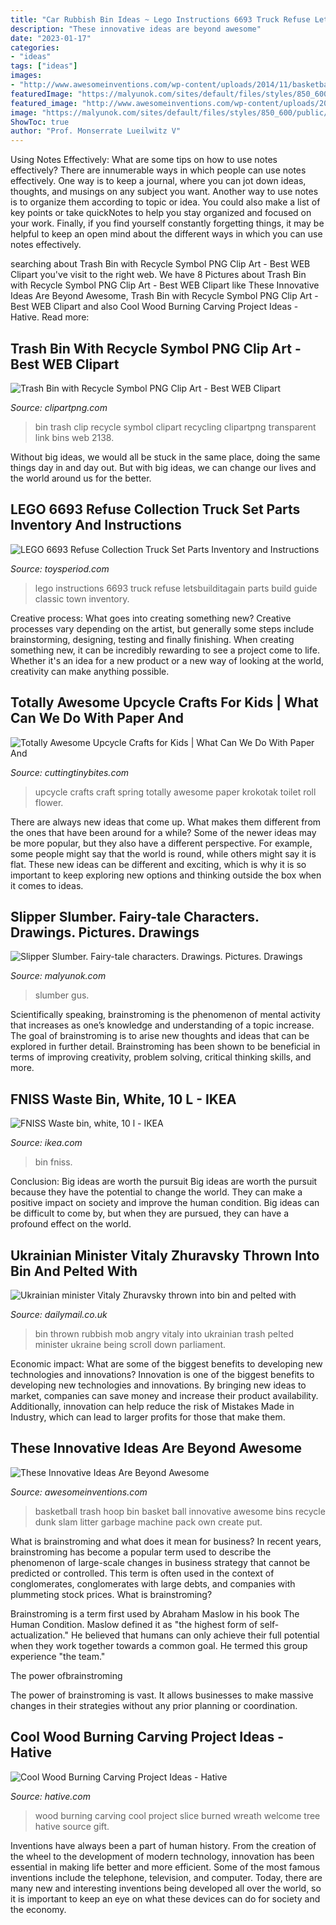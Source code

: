 ```yaml
---
title: "Car Rubbish Bin Ideas ~ Lego Instructions 6693 Truck Refuse Letsbuilditagain Parts Build Guide Classic Town Inventory"
description: "These innovative ideas are beyond awesome"
date: "2023-01-17"
categories:
- "ideas"
tags: ["ideas"]
images:
- "http://www.awesomeinventions.com/wp-content/uploads/2014/11/basketball-bin.jpg"
featuredImage: "https://malyunok.com/sites/default/files/styles/850_600/public/malunok/slipper_slumber_0.jpg?itok=yDMlje9E"
featured_image: "http://www.awesomeinventions.com/wp-content/uploads/2014/11/basketball-bin.jpg"
image: "https://malyunok.com/sites/default/files/styles/850_600/public/malunok/slipper_slumber_0.jpg?itok=yDMlje9E"
ShowToc: true
author: "Prof. Monserrate Lueilwitz V"
---
```



Using Notes Effectively: What are some tips on how to use notes effectively?
There are innumerable ways in which people can use notes effectively. One way is to keep a journal, where you can jot down ideas, thoughts, and musings on any subject you want. Another way to use notes is to organize them according to topic or idea. You could also make a list of key points or take quickNotes to help you stay organized and focused on your work. Finally, if you find yourself constantly forgetting things, it may be helpful to keep an open mind about the different ways in which you can use notes effectively.

	

		
searching about Trash Bin with Recycle Symbol PNG Clip Art - Best WEB Clipart you've visit to the right web. We have 8 Pictures about Trash Bin with Recycle Symbol PNG Clip Art - Best WEB Clipart like These Innovative Ideas Are Beyond Awesome, Trash Bin with Recycle Symbol PNG Clip Art - Best WEB Clipart and also Cool Wood Burning Carving Project Ideas - Hative. Read more:
		
    
## Trash Bin With Recycle Symbol PNG Clip Art - Best WEB Clipart

<img loading=lazy src="https://pics.clipartpng.com/idownload-image.php?file=Trash_Bin_with_Recycle_Symbol_PNG_Clip_Art-2138.png" onerror="this.onerror=null;this.src='https://tse3.mm.bing.net/th?id=OIP.97cDi-28zMPsH0mdVyyzEQHaLB&amp;pid=15.1';" alt="Trash Bin with Recycle Symbol PNG Clip Art - Best WEB Clipart">

_Source: clipartpng.com_

>bin trash clip recycle symbol clipart recycling clipartpng transparent link bins web 2138. 

	

Without big ideas, we would all be stuck in the same place, doing the same things day in and day out. But with big ideas, we can change our lives and the world around us for the better.

    
## LEGO 6693 Refuse Collection Truck Set Parts Inventory And Instructions

<img loading=lazy src="https://www.toysperiod.com/img/cache/b3/0x0/d4e4o5g414f4w5w5n4z5m44426a4k4l4y5v2a403e4y2u234x2v2z3j4l4f4s2u204q2.jpg" onerror="this.onerror=null;this.src='https://tse4.mm.bing.net/th?id=OIP.rzNpiVNIWsoCtXhwIbE0EgHaF6&amp;pid=15.1';" alt="LEGO 6693 Refuse Collection Truck Set Parts Inventory and Instructions">

_Source: toysperiod.com_

>lego instructions 6693 truck refuse letsbuilditagain parts build guide classic town inventory. 

	

Creative process: What goes into creating something new?
Creative processes vary depending on the artist, but generally some steps include brainstorming, designing, testing and finally finishing. When creating something new, it can be incredibly rewarding to see a project come to life. Whether it's an idea for a new product or a new way of looking at the world, creativity can make anything possible.

    
## Totally Awesome Upcycle Crafts For Kids | What Can We Do With Paper And

<img loading=lazy src="https://4.bp.blogspot.com/-E-yyA2V6g_0/VSHLwKUxmMI/AAAAAAAAFd4/xUoPQNSiCAc/s1600/UpcycleCrafts1.jpg" onerror="this.onerror=null;this.src='https://tse1.mm.bing.net/th?id=OIP.E5cNPQrboWMzphjYN_OtQQHaHa&amp;pid=15.1';" alt="Totally Awesome Upcycle Crafts for Kids | What Can We Do With Paper And">

_Source: cuttingtinybites.com_

>upcycle crafts craft spring totally awesome paper krokotak toilet roll flower. 

	

There are always new ideas that come up. What makes them different from the ones that have been around for a while? Some of the newer ideas may be more popular, but they also have a different perspective. For example, some people might say that the world is round, while others might say it is flat. These new ideas can be different and exciting, which is why it is so important to keep exploring new options and thinking outside the box when it comes to ideas.

    
## Slipper Slumber. Fairy-tale Characters. Drawings. Pictures. Drawings

<img loading=lazy src="https://malyunok.com/sites/default/files/styles/850_600/public/malunok/slipper_slumber_0.jpg?itok=yDMlje9E" onerror="this.onerror=null;this.src='https://tse2.mm.bing.net/th?id=OIP.W2cvLzKpsKDrBWdoyKP9SAHaFj&amp;pid=15.1';" alt="Slipper Slumber. Fairy-tale characters. Drawings. Pictures. Drawings">

_Source: malyunok.com_

>slumber gus. 

	

Scientifically speaking, brainstroming is the phenomenon of mental activity that increases as one’s knowledge and understanding of a topic increase. The goal of brainstroming is to arise new thoughts and ideas that can be explored in further detail. Brainstroming has been shown to be beneficial in terms of improving creativity, problem solving, critical thinking skills, and more.

    
## FNISS Waste Bin, White, 10 L - IKEA

<img loading=lazy src="https://www.ikea.com/sa/en/images/products/fniss-waste-bin-white__0711299_pe728137_s5.jpg" onerror="this.onerror=null;this.src='https://tse4.mm.bing.net/th?id=OIP.mLonkjjnmuyws3fzcT4Y-QHaHa&amp;pid=15.1';" alt="FNISS Waste bin, white, 10 l - IKEA">

_Source: ikea.com_

>bin fniss. 

	

Conclusion: Big ideas are worth the pursuit
Big ideas are worth the pursuit because they have the potential to change the world. They can make a positive impact on society and improve the human condition. Big ideas can be difficult to come by, but when they are pursued, they can have a profound effect on the world.

    
## Ukrainian Minister Vitaly Zhuravsky Thrown Into Bin And Pelted With

<img loading=lazy src="http://i.dailymail.co.uk/i/pix/2014/09/16/article-2757586-2168D83300000578-870_634x387.jpg" onerror="this.onerror=null;this.src='https://tse1.mm.bing.net/th?id=OIP.OANbWWHXrwbq9rcq_dNqtgHaEh&amp;pid=15.1';" alt="Ukrainian minister Vitaly Zhuravsky thrown into bin and pelted with">

_Source: dailymail.co.uk_

>bin thrown rubbish mob angry vitaly into ukrainian trash pelted minister ukraine being scroll down parliament. 

	

Economic impact: What are some of the biggest benefits to developing new technologies and innovations?
Innovation is one of the biggest benefits to developing new technologies and innovations. By bringing new ideas to market, companies can save money and increase their product availability. Additionally, innovation can help reduce the risk of Mistakes Made in Industry, which can lead to larger profits for those that make them.

    
## These Innovative Ideas Are Beyond Awesome

<img loading=lazy src="http://www.awesomeinventions.com/wp-content/uploads/2014/11/basketball-bin.jpg" onerror="this.onerror=null;this.src='https://tse3.mm.bing.net/th?id=OIP.vE3Nz-KVY6z9wZ_ajRMZDAHaJ5&amp;pid=15.1';" alt="These Innovative Ideas Are Beyond Awesome">

_Source: awesomeinventions.com_

>basketball trash hoop bin basket ball innovative awesome bins recycle dunk slam litter garbage machine pack own create put. 

	

What is brainstroming and what does it mean for business?
In recent years, brainstroming has become a popular term used to describe the phenomenon of large-scale changes in business strategy that cannot be predicted or controlled. This term is often used in the context of conglomerates, conglomerates with large debts, and companies with plummeting stock prices.
What is brainstroming?

Brainstroming is a term first used by Abraham Maslow in his book The Human Condition. Maslow defined it as "the highest form of self-actualization." He believed that humans can only achieve their full potential when they work together towards a common goal. He termed this group experience "the team."

The power ofbrainstroming

The power of brainstroming is vast. It allows businesses to make massive changes in their strategies without any prior planning or coordination.

    
## Cool Wood Burning Carving Project Ideas - Hative

<img loading=lazy src="https://hative.com/wp-content/uploads/2015/01/wood-burning/8-wood-burning.jpg" onerror="this.onerror=null;this.src='https://tse4.mm.bing.net/th?id=OIP.R9YOx_XnbwpileyAGgzsEgHaHp&amp;pid=15.1';" alt="Cool Wood Burning Carving Project Ideas - Hative">

_Source: hative.com_

>wood burning carving cool project slice burned wreath welcome tree hative source gift. 

	

Inventions have always been a part of human history. From the creation of the wheel to the development of modern technology, innovation has been essential in making life better and more efficient. Some of the most famous inventions include the telephone, television, and computer. Today, there are many new and interesting inventions being developed all over the world, so it is important to keep an eye on what these devices can do for society and the economy.

